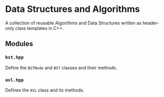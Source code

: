 # Data Structures and Algorithms

A collection of reusable Algorithms and Data Structures written as header-only class templates in C++.

## Modules

### `bst.hpp`

Define the `BSTNode` and `BST` classes and their methods.

### `avl.hpp`

Defines the `AVL` class and its methods.